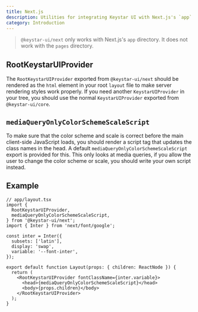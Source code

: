```yaml
---
title: Next.js
description: Utilities for integrating Keystar UI with Next.js's `app` directory.
category: Introduction
---
```


> `@keystar-ui/next` only works with Next.js's `app` directory. It does not work
> with the `pages` directory.

## RootKeystarUIProvider

The `RootKeystarUIProvider` exported from `@keystar-ui/next` should be rendered as
the `html` element in your root `layout` file to make server rendering styles
work properly. If you need another `KeystarUIProvider` in your tree, you should
use the normal `KeystarUIProvider` exported from `@keystar-ui/core`.

## `mediaQueryOnlyColorSchemeScaleScript`

To make sure that the color scheme and scale is correct before the main
client-side JavaScript loads, you should render a script tag that updates the
class names in the head. A default `mediaQueryOnlyColorSchemeScaleScript` export
is provided for this. This only looks at media queries, if you allow the user to
change the color scheme or scale, you should write your own script instead.

## Example

```tsx
// app/layout.tsx
import {
  RootKeystarUIProvider,
  mediaQueryOnlyColorSchemeScaleScript,
} from '@keystar-ui/next';
import { Inter } from 'next/font/google';

const inter = Inter({
  subsets: ['latin'],
  display: 'swap',
  variable: '--font-inter',
});

export default function Layout(props: { children: ReactNode }) {
  return (
    <RootKeystarUIProvider fontClassName={inter.variable}>
      <head>{mediaQueryOnlyColorSchemeScaleScript}</head>
      <body>{props.children}</body>
    </RootKeystarUIProvider>
  );
}
```
